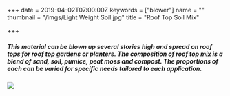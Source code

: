 +++
date = 2019-04-02T07:00:00Z
keywords = ["blower"]
name = ""
thumbnail = "/imgs/Light Weight Soil.jpg"
title = "Roof Top Soil Mix"

+++
##### This material can be blown up several stories high and spread on roof tops for roof top gardens or planters. The composition of roof top mix is a blend of sand, soil, pumice, peat moss and compost. The proportions of each can be varied for specific needs tailored to each application. 

![](/imgs/Mulch-Rooftop-Garden_w800_16x9.jpg)